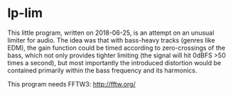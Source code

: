 # lp-lim

This little program, written on 2018-06-25, is an attempt on an unusual limiter for audio. 
The idea was that with bass-heavy tracks (genres like EDM), the gain function could be timed
according to zero-crossings of the bass, which not only provides tighter limiting (the signal
will hit 0dBFS >50 times a second), but most importantly the introduced distortion would
be contained primarily within the bass frequency and its harmonics.

This program needs FFTW3: http://fftw.org/